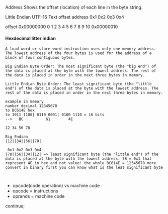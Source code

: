 
Address
Shows the offset (location) of each line in the byte string.


Little Endian UTF-16 Text
offset address 0x1 0x2 0x3 0x4

offset
0x00000000 0 1 2 3 4 5 6 7 8 9 10
0x00000010

#### Hexdecimal litter indian
```
A load word or store word instruction uses only one memory address. The lowest address of the four bytes is used for the address of a block of four contiguous bytes.

Big Endian Byte Order: The most significant byte (the "big end") of the data is placed at the byte with the lowest address. The rest of the data is placed in order in the next three bytes in memory.

Little Endian Byte Order: The least significant byte (the "little end") of the data is placed at the byte with the lowest address. The rest of the data is placed in order in the next three bytes in memory.

example in memory 
number decimal 12345678
to BC614E hex
to 1011 1100| 0110 0001| 0100 1110 = 16 bits
-->   BC          61        4E  

12 34 56 78

Big Endian
|12||34||56||78|

 0x1 0x2 0x3 0x4
|78||56||34||12| => least significant byte (the "little end") of the data is placed at the byte with the lowest address. 78 = 0x1 that represent 4E in hex and not value! the whole BC614E = 12345678 more convert in binary first you can know what is the leat significant byte

  
```
- opcode(code operation) vs machine code
- opcode = instructions 
- oprands = machine code

continue;
